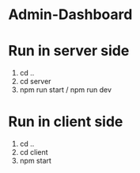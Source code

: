 # Admin-Dashboard


# Run in server side
1. cd ..
2. cd server
3. npm run start / npm run dev

# Run in client side
1. cd ..
2. cd client
3. npm start
